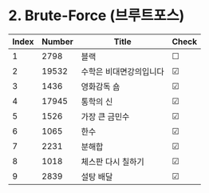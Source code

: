 # 2. Brute-Force (브루트포스)

| Index | Number | Title | Check |
|----------|----------|----------|----------|
| 1 | 2798 | 블랙 | &#9744; |
| 2 | 19532 | 수학은 비대면강의입니다 | &#9745; |
| 3 | 1436 | 영화감독 숌 | &#9745; |
| 4 | 17945 | 통학의 신 | &#9745; |
| 5 | 1526 | 가장 큰 금민수 | &#9745; |
| 6 | 1065 | 한수 | &#9745; |
| 7 | 2231 | 분해합 | &#9745; |
| 8 | 1018 | 체스판 다시 칠하기 | &#9745; |
| 9 | 2839 | 설탕 배달 | &#9745; |
